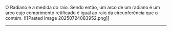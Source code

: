 O Radiano é a medida do raio. Sendo então, um arco de um radiano é um arco cujo comprimento retificado é igual ao raio da circunferência que o contém.
![[Pasted image 20250724083952.png]]

---
